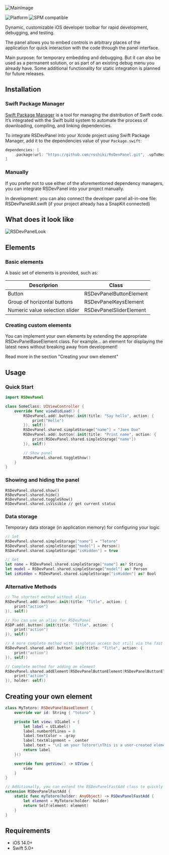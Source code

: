 ![MainImage](https://github.com/roshiki/RsDevPanel/assets/9011106/17231617-0808-4426-a810-a26cb803a50b)

![Platform](https://img.shields.io/badge/platform-iOS-white)
![SPM compatible](https://img.shields.io/badge/SPM-compatible-green)

Dynamic, customizable iOS developer toolbar for rapid development, debugging, and testing.

The panel allows you to embed controls in arbitrary places of the application for quick interaction with the code through the panel interface.

Main purpose: for temporary embedding and debugging. But it can also be used as a permanent solution, or as part of an existing debug menu you already have. Some additional functionality for static integration is planned for future releases.

## Installation

### Swift Package Manager

[Swift Package Manager](https://swift.org/package-manager/) is a tool for managing the distribution of Swift code. It’s integrated with the Swift build system to automate the process of downloading, compiling, and linking dependencies.

To integrate RSDevPanel into your Xcode project using Swift Package Manager, add it to the dependencies value of your `Package.swift`:

```swift
dependencies: [
    .package(url: "https://github.com/roshiki/RsDevPanel.git", .upToNextMajor(from: "1.0.0"))
]
```

### Manually

If you prefer not to use either of the aforementioned dependency managers, you can integrate RSDevPanel into your project manually.

In development: you can also connect the developer panel all-in-one file: RSDevPanelAll.swift (if your project already has a SnapKit connected)

## What does it look like
![RSDevPanelLook](https://github.com/roshiki/RsDevPanel/assets/9011106/fc2e6170-2176-458b-90e9-dfe869600b3f)

## Elements

### Basic elements

A basic set of elements is provided, such as:

| Descriprion | Class |
| ----------- | ----------- |
|Button|RSDevPanelButtonElement|
|Group of horizontal buttons|RSDevPanelKeysElement|
|Numeric value selection slider|RSDevPanelSliderElement|

### Creating custom elements

You can implement your own elements by extending the appropriate RSDevPanelBaseElement class. For example... an element for displaying the latest news without breaking away from development!

Read more in the section "Creating your own element"

## Usage

### Quick Start

```swift
import RSDevPanel

class SomeClass: UIViewController {
    override func viewDidLoad() {
        RSDevPanel.add(.button(.init(title: "Say hello", action: {
            print("Hello")
        }), self))
        RSDevPanel.shared.simpleStorage["name"] = "Joen Doe"
        RSDevPanel.add(.button(.init(title: "Print name", action: {
            print(RSDevPanel.shared.simpleStorage["name"])
        }), self))

        // Show panel
        RSDevPanel.shared.toggleShow()
    }
}
```
### Showing and hiding the panel
```
RSDevPanel.shared.show()
RSDevPanel.shared.hide()
RSDevPanel.shared.toggleShow()
RSDevPanel.shared.isVisible // get current status
```

### Data storage 

Temporary data storage (in application memory) for configuring your logic

```swift
// Set
RSDevPanel.shared.simpleStorage["name"] = "Totoro"
RSDevPanel.shared.simpleStorage["model"] = Person()
RSDevPanel.shared.simpleStorage["isHidden"] = true

// Get
let name = RSDevPanel.shared.simpleStorage["name"] as? String
let model = RSDevPanel.shared.simpleStorage["model"] as? Person
let isHidden = RSDevPanel.shared.simpleStorage["isHidden"] as? Bool
```

### Alternative Methods

```swift
// The shortest method without alias
RSDevPanel.add(.button(.init(title: "Title", action: {
    print("action")
}), self))

// You can use an alias for RSDevPanel
RSDP.add(.button(.init(title: "Title", action: {
    print("action")
}), self))

// A more complete method with singleton access but still via the fast add method
RSDevPanel.shared.add(.button(.init(title: "Title", action: {
    print("action")
}), self))

// Complete method for adding an element
RSDevPanel.shared.addElement(RSDevPanelButtonElement(RSDevPanelButtonElementConfig(title: "Title", action: {
    print("action")
}), holder: self))
```

## Creating your own element

```swift
class MyTotoro: RSDevPanelBaseElement {
    override var id: String { "totoro" }

    private let view: UILabel = {
        let label = UILabel()
        label.numberOfLines = 0
        label.textColor = .gray
        label.textAlignment = .center
        label.text = "\nI am your Totoro!\nThis is a user-created element.\n"
        return label
    }()

    override func getView() -> UIView {
        view
    }
}

// Additionally, you can extend the RSDevPanelFastAdd class to quickly add an element
extension RSDevPanelFastAdd {
    static func myTotoro(holder: AnyObject) -> RSDevPanelFastAdd {
        let element = MyTotoro(holder: holder)
        return Self(element: element)
    }
}
```

## Requirements

- iOS 14.0+
- Swift 5.0+



